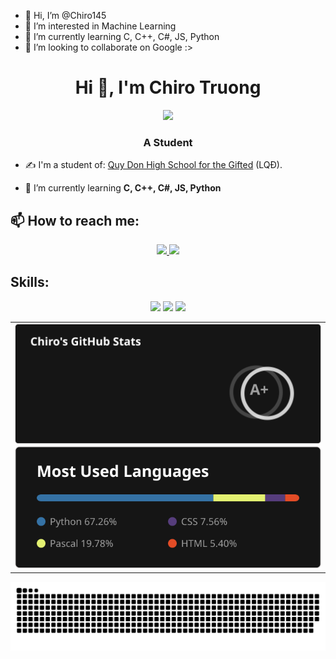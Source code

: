 - 👋 Hi, I’m @Chiro145
- 👀 I’m interested in Machine Learning
- 🌱 I’m currently learning C, C++, C#, JS, Python
- 💞️ I’m looking to collaborate on Google :>
<!---
Chiro145/Chiro145 is a ✨ special ✨ repository because its `README.md` (this file) appears on your GitHub profile.
You can click the Preview link to take a look at your changes.
--->
<h1 align="center">Hi 👋, I'm Chiro Truong</h1>
<p align="center"><img src="https://img.icons8.com/color/48/000000/vietnam-circular.png"/></p>
<h3 align="center">A Student</h3>

- ✍ I'm a student of: [Quy Don High School for the Gifted](http://thptchuyenlequydon.quangtri.edu.vn) (LQĐ).

- 🌱 I’m currently learning **C, C++, C#, JS, Python**


## 📫 How to reach me:


<p align="center">
  <a href="https://www.facebook.com/chiro.jade.rain/" alt="Facebook">
    <img src="https://img.icons8.com/fluent/48/000000/facebook-new.png" target="_blank" />
  </a> 
  <a href="https://github.com/Chiro145" alt="Github">
    <img src="https://img.icons8.com/fluent/48/000000/github.png"/>
  </a>
</p>

## Skills:
<p align="center">
  <img src="https://img.icons8.com/color/48/000000/git.png"/>
  <img src="https://img.icons8.com/color/48/000000/github-2.png"/>
  <img src="https://img.icons8.com/color/48/000000/visual-studio-code-2019.png"/>
</p>

<table style="width:100%;">
  <tr>
    <td>
      <img src="https://github.com/Chiro145/Chiro145/blob/main/api.svg" alt="Chiro145" width="100%"/>
      <img src="https://github.com/Chiro145/Chiro145/blob/main/download.svg" alt="Chiro145" width="100%"/>
    </td>
  </tr>
</table>

![snake gif](https://github.com/Chiro145/Chiro145/blob/main/github-contribution-grid-snake.svg)
